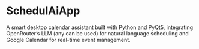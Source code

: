 # SchedulAiApp
A smart desktop calendar assistant built with Python and PyQt5, integrating OpenRouter’s LLM (any can be used) for natural language scheduling and Google Calendar for real-time event management.
